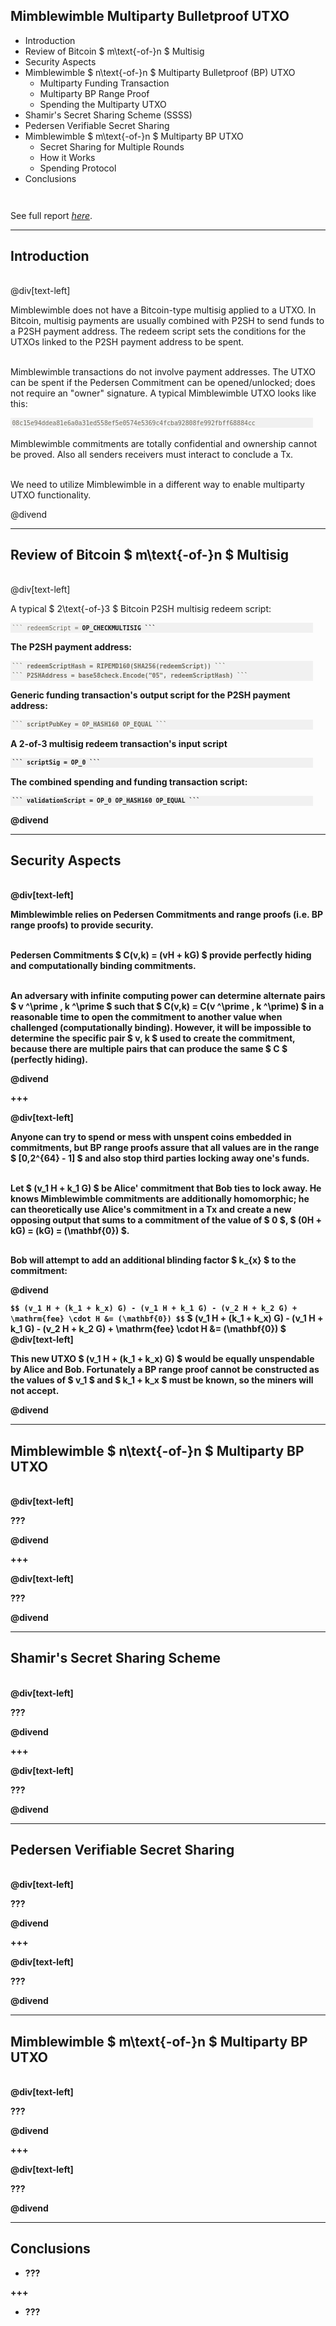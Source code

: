 <head>
<style>
div.LineHeight20per {
  line-height: 20%;
}
div.LineHeight100per {
  line-height: 100%;
}
div.LineHeight200per {
  line-height: 200%;
}
div.mywrap {
  width: 95%; 
  word-wrap: break-word;
  background: #f1f1f1;
  font-size: 0.7em;
  font-family: "Source Code Pro", Consolas, "Ubuntu Mono", Menlo, "DejaVu Sans Mono", monospace, monospace;
  padding: 0.25em;
  color: #6e6b5e;
}
</style>
</head>


## Mimblewimble Multiparty Bulletproof UTXO

- Introduction
- Review of Bitcoin $ m\text{-of-}n $ Multisig
- Security Aspects
- Mimblewimble $ n\text{-of-}n $ Multiparty Bulletproof (BP) UTXO
  - Multiparty Funding Transaction
  - Multiparty BP Range Proof
  - Spending the Multiparty UTXO
- Shamir's Secret Sharing Scheme (SSSS)
- Pedersen Verifiable Secret Sharing
- Mimblewimble $ m\text{-of-}n $ Multiparty BP UTXO
  - Secret Sharing for Multiple Rounds
  - How it Works
  - Spending Protocol
- Conclusions

<div class="LineHeight100per"> <br></div>

See full report [*here*](https://tlu.tarilabs.com/protocols/mimblewimble-mp-bp-utxo/MainReport.html).

---

## Introduction

<div class="LineHeight20per"> <br></div>

@div[text-left]

Mimblewimble does not have a Bitcoin-type multisig applied to a UTXO. In Bitcoin, multisig payments are usually combined 
with P2SH to send funds to a P2SH payment address. The redeem script sets the conditions for the UTXOs linked to the 
P2SH payment address to be spent.

<div class="LineHeight20per"> <br></div>

Mimblewimble transactions do not involve payment addresses. The UTXO can be spent if the Pedersen Commitment can be 
opened/unlocked; does not require an "owner" signature. A typical Mimblewimble UTXO looks like this:

<div class="mywrap">08c15e94ddea81e6a0a31ed558ef5e0574e5369c4fcba92808fe992fbff68884cc</div>

<div class="LineHeight20per"> <br></div>

Mimblewimble commitments are totally confidential and ownership cannot be proved. Also all senders receivers must 
interact to conclude a Tx.

<div class="LineHeight20per"> <br></div>

We need to utilize Mimblewimble in a different way to enable multiparty UTXO functionality.

@divend

---

## Review of Bitcoin $ m\text{-of-}n $ Multisig

<div class="LineHeight20per"> <br></div>

@div[text-left]

A typical $ 2\text{-of-}3 $ Bitcoin P2SH multisig redeem script:

<div class="mywrap">
```
redeemScript = <OP_2> <A pubkey> <B pubkey> <C pubkey> <OP_3> OP_CHECKMULTISIG
```
</div>

The P2SH payment address:

<div class="mywrap">
```
redeemScriptHash = RIPEMD160(SHA256(redeemScript))
```
</div>

<div class="mywrap">
```
P2SHAddress = base58check.Encode("05", redeemScriptHash)
```
</div>

Generic funding transaction's output script for the P2SH payment address:

<div class="mywrap">
```
scriptPubKey = OP_HASH160 <redeemScriptHash> OP_EQUAL
```
</div>

A 2-of-3 multisig redeem transaction's input script

<div class="mywrap">
```
scriptSig = OP_0 <A sig> <C sig> <redeemScript>
```
</div>

The combined spending and funding transaction script:

<div class="mywrap">
```
validationScript = OP_0 <A sig> <C sig> <redeemScript> OP_HASH160 <redeemScriptHash> OP_EQUAL
```
</div>

@divend

---

## Security Aspects

<div class="LineHeight20per"> <br></div>

@div[text-left]

Mimblewimble relies on Pedersen Commitments and range proofs (i.e. BP range proofs) to provide security.

<div class="LineHeight20per"> <br></div>

Pedersen Commitments $ C(v,k) = (vH + kG) $ provide perfectly hiding and computationally binding commitments. 

<div class="LineHeight20per"> <br></div>

An adversary with infinite computing power can determine alternate pairs 
$ v ^\prime , k ^\prime $ such that $ C(v,k) = C(v ^\prime , k ^\prime) $ in a reasonable time to open the commitment 
to another value when challenged (computationally binding). However, it will be impossible to determine the specific 
pair $ v, k $ used to create the commitment, because there are multiple pairs that can produce the same $ C $ (perfectly 
hiding).


@divend

+++

@div[text-left]

Anyone can try to spend or mess with unspent coins embedded in commitments, but BP range proofs assure that all values 
are in the range $ [0,2^{64} - 1] $ and also stop third parties locking away one's funds.

<div class="LineHeight20per"> <br></div>

Let $ (v\_1 H + k\_1 G) $ be Alice' commitment that Bob ties to lock away. He knows Mimblewimble commitments are 
additionally homomorphic; he can theoretically use Alice's commitment in a Tx and create a new opposing 
output that sums to a commitment of the value of $ 0 $, $ (0H + kG) = (kG) = (\mathbf{0}) $.

<div class="LineHeight20per"> <br></div>

Bob will attempt to add an additional blinding factor $ k\_{x} $ to the commitment:

@divend

`
$$
(v_1 H + (k_1 + k_x) G) - (v_1 H + k_1 G) - (v_2 H + k_2 G) + \mathrm{fee} \cdot H &= (\mathbf{0})
$$
`
$ (v_1 H + (k_1 + k_x) G) - (v_1 H + k_1 G) - (v_2 H + k_2 G) + \mathrm{fee} \cdot H &= (\mathbf{0}) $
@div[text-left]

This new UTXO $ (v\_1 H + (k\_1 + k\_x) G) $ would be equally unspendable by Alice and Bob. Fortunately a BP range proof 
cannot be constructed as the values of $ v\_1 $ and $ k\_1 + k\_x $ must be known, so the miners will not accept.

@divend

---

## Mimblewimble $ n\text{-of-}n $ Multiparty BP UTXO

<div class="LineHeight20per"> <br></div>

@div[text-left]

???

@divend

+++

@div[text-left]

???

@divend

---

## Shamir's Secret Sharing Scheme

<div class="LineHeight20per"> <br></div>

@div[text-left]

???

@divend

+++

@div[text-left]

???

@divend

---

## Pedersen Verifiable Secret Sharing

<div class="LineHeight20per"> <br></div>

@div[text-left]

???

@divend

+++

@div[text-left]

???

@divend

---

## Mimblewimble $ m\text{-of-}n $ Multiparty BP UTXO

<div class="LineHeight20per"> <br></div>

@div[text-left]

???

@divend

+++

@div[text-left]

???

@divend

---

## Conclusions

- ???

+++

- ???
